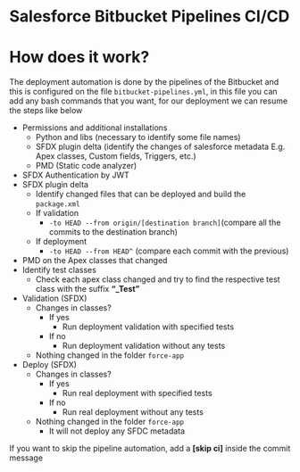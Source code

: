 # Salesforce Bitbucket Pipelines CI/CD

# **How does it work?**

The deployment automation is done by the pipelines of the Bitbucket and this is configured on the file `bitbucket-pipelines.yml`, in this file you can add any bash commands that you want, for our deployment we can resume the steps like below

- Permissions and additional installations
    - Python and libs (necessary to identify some file names)
    - SFDX plugin delta (identify the changes of salesforce metadata E.g. Apex classes, Custom fields, Triggers, etc.)
    - PMD (Static code analyzer)
- SFDX Authentication by JWT
- SFDX plugin delta
    - Identify changed files that can be deployed and build the `package.xml`
    - If validation
        - `-to HEAD --from origin/[destination branch]`(compare all the commits to the destination branch)
    - If deployment
        - `-to HEAD --from HEAD^`  (compare each commit with the previous)
- PMD on the Apex classes that changed
- Identify test classes
    - Check each apex class changed and try to find the respective test class with the suffix **“_Test”**
- Validation (SFDX)
    - Changes in classes?
        - If yes
            - Run deployment validation with specified tests
        - If no
            - Run deployment validation without any tests
    - Nothing changed in the folder `force-app`
- Deploy (SFDX)
    - Changes in classes?
        - If yes
            - Run real deployment with specified tests
        - If no
            - Run real deployment without any tests
    - Nothing changed in the folder `force-app`
        - It will not deploy any SFDC metadata

If you want to skip the pipeline automation, add a **[skip ci]** inside the commit message